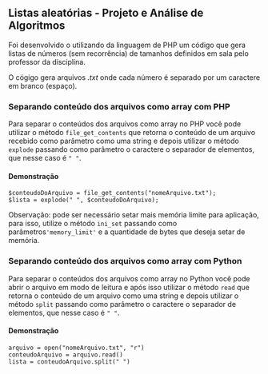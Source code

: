 ## Listas aleatórias - Projeto e Análise de Algoritmos

Foi desenvolvido o utilizando da linguagem de PHP um código que gera listas de números (sem recorrência) de tamanhos definidos em sala pelo professor da disciplina.

O cógigo gera arquivos _.txt_ onde cada número é separado por um caractere em branco (espaço).


### Separando conteúdo dos arquivos como array com PHP

Para separar o conteúdos dos arquivos como array no PHP você pode utilizar o método `file_get_contents` que retorna o conteúdo de um arquivo recebido como parâmetro como uma string e depois utilizar o método `explode` passando como parâmetro o caractere o separador de elementos, que nesse caso é `" "`.

#### Demonstração

```
$conteudoDoArquivo = file_get_contents("nomeArquivo.txt");
$lista = explode(" ", $conteudoDoArquivo);
```

Observação: pode ser necessário setar mais memória limite para aplicação, para isso, utilize o método `ini_set` passando como parâmetros`'memory_limit'` e a quantidade de bytes que deseja setar de memória.

### Separando conteúdo dos arquivos como array com Python

Para separar o conteúdos dos arquivos como array no Python você pode abrir o arquivo em modo de leitura e após isso utilizar o método `read` que retorna o conteúdo de um arquivo como uma string e depois utilizar o método `split` passando como parâmetro o caractere o separador de elementos, que nesse caso é `" "`.

#### Demonstração

```
arquivo = open("nomeArquivo.txt", "r")
conteudoArquivo = arquivo.read()
lista = conteudoArquivo.split(" ")
```